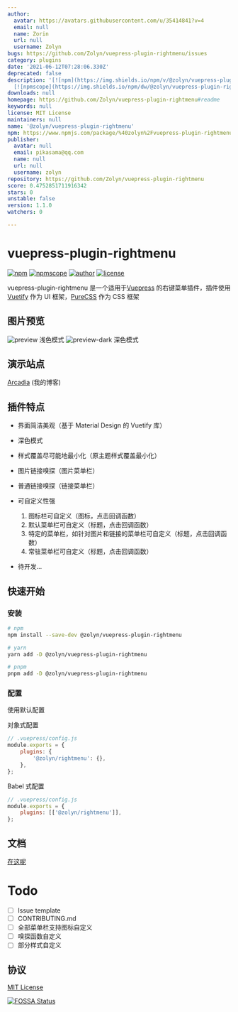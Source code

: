 ```yaml
---
author:
  avatar: https://avatars.githubusercontent.com/u/35414841?v=4
  email: null
  name: Zorin
  url: null
  username: Zolyn
bugs: https://github.com/Zolyn/vuepress-plugin-rightmenu/issues
category: plugins
date: '2021-06-12T07:28:06.330Z'
deprecated: false
description: '[![npm](https://img.shields.io/npm/v/@zolyn/vuepress-plugin-rightmenu?style=flat-square)](https://npmjs.com/package/@zolyn/vuepress-plugin-rightmenu)
  [![npmscope](https://img.shields.io/npm/dw/@zolyn/vuepress-plugin-rightmenu?style=flat-square)](https://n'
downloads: null
homepage: https://github.com/Zolyn/vuepress-plugin-rightmenu#readme
keywords: null
license: MIT License
maintainers: null
name: '@zolyn/vuepress-plugin-rightmenu'
npm: https://www.npmjs.com/package/%40zolyn%2Fvuepress-plugin-rightmenu
publisher:
  avatar: null
  email: pikasama@qq.com
  name: null
  url: null
  username: zolyn
repository: https://github.com/Zolyn/vuepress-plugin-rightmenu
score: 0.4752851711916342
stars: 0
unstable: false
version: 1.1.0
watchers: 0

---
```


# vuepress-plugin-rightmenu

[![npm](https://img.shields.io/npm/v/@zolyn/vuepress-plugin-rightmenu?style=flat-square)](https://npmjs.com/package/@zolyn/vuepress-plugin-rightmenu)
[![npmscope](https://img.shields.io/npm/dw/@zolyn/vuepress-plugin-rightmenu?style=flat-square)](https://npmjs.com/package/@zolyn/vuepress-plugin-rightmenu)
[![author](https://img.shields.io/badge/author-Zorin-26a2ff?style=flat-square&logo=github)](https://github.com/Zolyn)
[![license](https://img.shields.io/github/license/Zolyn/vuepress-plugin-rightmenu?style=flat-square)](https://github.com/Zolyn/vuepress-plugin-rightmenu)

vuepress-plugin-rightmenu 是一个适用于[Vuepress](https://v1.vuepress.vuejs.org/zh/) 的右键菜单插件，插件使用 [Vuetify](https://github.com/vuetifyjs/vuetify) 作为 UI 框架，[PureCSS](https://github.com/pure-css/pure) 作为 CSS 框架

## 图片预览

![preview](https://cdn.jsdelivr.net/gh/Zolyn/StaticFiles@2021.5.1-release.0/vuepress/images/rightmenu/preview.png)
浅色模式
![preview-dark](https://cdn.jsdelivr.net/gh/Zolyn/StaticFiles@2021.5.1-release.0/vuepress/images/rightmenu/preview-dark.png)
深色模式

## 演示站点

[Arcadia](https://blog.zorinchan.icu) (我的博客)

## 插件特点

-   界面简洁美观（基于 Material Design 的 Vuetify 库）
-   深色模式
-   样式覆盖尽可能地最小化（原主题样式覆盖最小化）
-   图片链接嗅探（图片菜单栏）
-   普通链接嗅探（链接菜单栏）
-   可自定义性强

    1. 图标栏可自定义（图标，点击回调函数）
    2. 默认菜单栏可自定义（标题，点击回调函数）
    3. 特定的菜单栏，如针对图片和链接的菜单栏可自定义（标题，点击回调函数）
    4. 常驻菜单栏可自定义（标题，点击回调函数）

-   待开发...

## 快速开始

### 安装

```bash
# npm
npm install --save-dev @zolyn/vuepress-plugin-rightmenu

# yarn
yarn add -D @zolyn/vuepress-plugin-rightmenu

# pnpm
pnpm add -D @zolyn/vuepress-plugin-rightmenu
```

### 配置

使用默认配置

对象式配置

```js
// .vuepress/config.js
module.exports = {
    plugins: {
        '@zolyn/rightmenu': {},
    },
};
```

Babel 式配置

```js
// .vuepress/config.js
module.exports = {
    plugins: [['@zolyn/rightmenu']],
};
```

## 文档

[在这呢](https://blog.zorinchan.icu/docs/vuepress-plugin-rightmenu/)

# Todo

-   [ ] Issue template
-   [ ] CONTRIBUTING.md
-   [ ] 全部菜单栏支持图标自定义
-   [ ] 嗅探函数自定义
-   [ ] 部分样式自定义

## 协议

[MIT License](https://mit-license.org/)

[![FOSSA Status](https://app.fossa.com/api/projects/git%2Bgithub.com%2FZolyn%2Fvuepress-plugin-rightmenu.svg?type=large)](https://app.fossa.com/projects/git%2Bgithub.com%2FZolyn%2Fvuepress-plugin-rightmenu?ref=badge_large)

